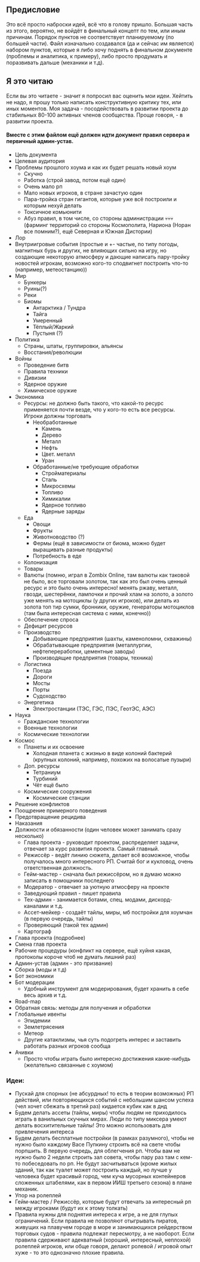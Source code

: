 ## Предисловие
Это всё просто наброски идей, всё что в голову пришло. Большая часть из этого, вероятно, не войдёт в финальный концепт по тем, или иным причинам. Порядок пунктов не соответствует планируемому (по большей части). Файл изначально создавался (да и сейчас им является) набором пунктов, которые я либо хочу поднять в финальном документе (проблемы и аналитика, к примеру), либо просто продумать и поразвивать дальше (механики и т.д).

## Я это читаю
Если вы это читаете - значит я попросил вас оценить мои идеи. Хейтить не надо, я прошу только написать конструктивную критику тех, или иных моментов. Моя задача - посодействовать в развитии проекта до стабильных 80-100 активных членов сообщества. Проще говоря, - в развитии проекта.

#### Вместе с этим файлом ещё должен идти документ правил сервера и первичный админ-устав.

- Цель документа
- Целевая аудитория
- Проблемы прошлого хоума и как их будет решать новый хоум
	- Скучно
	- Работка (строй завод, потом ещё один)
	- Очень мало рп
	- Мало новых игроков, в стране зачастую один
	- Пара-тройка стран гигантов, которые уже всё построили и которым нехуй делать
	- Токсичное комьюнити
	- Абуз правил, в том числе, со стороны администрации 💀💀💀 (фарминг территорий со стороны Космополита, Нариона (Норан все помним?), ещё Северная и Южная Дистории)
- Лор
- Внутриигровые события (простые и +- частые, по типу погоды, магнитных бурь и других, не влияющих сильно на игру, но создающие некоторую атмосферу и дающие написать пару-тройку новостей игрокам, возможно кого-то сподвигнет построить что-то (например, метеостанцию))
- Мир
	- Бункеры
	- Руины(?)
	- Реки
	- Биомы
		- Антарктика / Тундра
		- Тайга
		- Умеренный
		- Тёплый/Жаркий
		- Пустыня (?)
- Политика
	- Страны, штаты, группировки, альянсы
	- Восстания/революции
-  Войны
	- Проведение битв
	- Правила техники
	- Дивизии
	- Ядерное оружие
	- Химическое оружие
- Экономика
	- Ресурсы: не должно быть такого, что какой-то ресурс применяется почти везде, что у кого-то есть все ресурсы. Игроки должны торговать
		- Необработанные
			- Камень
			- Дерево
			- Металл
			- Нефть
			- Цвет. металл
			- Уран
		- Обработанные/не требующие обработки
			- Стройматериалы
			- Сталь
			- Микросхемы
			- Топливо
			- Химикалии
			- Ядерное топливо
			- Ядерные заряды
	- Еда
		- Овощи
		- Фрукты
		- Животноводство (?)
		- Фермы (ещё в зависимости от биома, можно будет выращивать разные продукты)
		- Потребность в еде
	- Колонизация
	- Товары
	- Валюты (помню, играл в Zombix Online, там валюты как таковой не было, все торговали золотом, так как это был очень ценный ресурс и это было очень интересно! менять ржаву, металл, гвозди, шестерёнки, лампочки и прочий хлам на золото, а золото уже менять на мотоциклы (у других игроков), или делать из золота топ тир сумки, бронники, оружие, генераторы мотоциклов (там была интересная система с ними, конечно))
	- Обеспечение спроса
	- Дефицит ресурсов
	- Производство
		- Добывающие предприятия (шахты, каменоломни, скважины)
		- Обрабатывающие предприятия (металлургии, нефтепереработки, цементные заводы)
		- Производящие предприятия (товары, техника)
	- Логистика
		- Поезда
		- Дороги
		- Мосты
		- Порты
		- Судоходство
	- Энергетика
		- Электростанции (ТЭС, ГЭС, ПЭС, ГеотЭС, АЭС)
- Наука
	- Гражданские технологии
	- Военные технологии
	- Космические технологии
- Космос
	- Планеты и их освоение
		- Холодная планета с жизнью в виде колоний бактерий (крупных колоний, например, похожих на волосатые пузыри)
	- Доп. ресурсы
		- Тетраниум
		- Турбиний
		- Чёт ещё было
	- Космические сооружения
		- Космические станции
- Решение конфликтов
- Поощрение примерного поведения
- Предотвращение рецидива
- Наказания
- Должности и обязанности (один человек может занимать сразу несколько)
	- Глава проекта - руководит проектом, распределяет задачи, отвечает за курс развития проекта. Самый главный.
	- Режиссёр - ведёт линию сюжета, делает всё возможное, чтобы получалось много интересного РП. Считай бог и кукловод, очень ответственная должность.
	- Гейм-мастер - сначала был режиссёром, но я думаю можно записать в помощники последнего
	- Модератор - отвечает за уютную атмосферу на проекте
	- Заведующий правил - пишет правила
	- Тех-админ - занимается ботами, спец. модами, дискорд-каналами и т.д.
	- Ассет-мейкер - создаёт тайлы, миры, мб постройки для хоумчан (в первую очередь, тайлы)
	- Проверяющий (такой тех админ)
	- Картограф
- Глава проекта (подробнее)
- Смена глав проекта
- Рабочие процедуры (конфликт на сервере, ещё хуйня какая, протоколы короче чтоб не думать лишний раз)
- Админ-устав (админ - это призвание)
- Сборка (моды и т.д)
- Бот экономики
- Бот модерации
	-  Удобный инструмент для модерирования, будет хранить в себе весь архив и т.д.
- Road-map
- Обратная связь: методы для получения и обработки
- Глобальные ивенты
	- Эпидемии
	- Землетрясения
	- Метеор
	- Другие катаклизмы, чья суть подогреть интерес и заставить работать разных игроков сообща
- Ачивки
	- Просто чтобы играть было интересно достижения какие-нибудь (желательно связанные с хоумом)


### Идеи:
- Пускай для спорных (не абсурдных! то есть в теории возможных) РП действий, или повторяющихся событий с небольшим шансом успеха (чел хочет сбежать в третий раз) кидается кубик как в днд
- Будем делать ассеты (тайлы, миры) чтобы людям не приходилось играть в ванильных скучных мирах. Люди по типу миксера умеют делать восхитительные тайлы! Это можно использовать для привлечения интереса
- Будем делать бесплатные постройки (в рамках разумного), чтобы не нужно было каждому Васе Пупкину строить всё на свете чтобы порпшить. В первую очередь, для облегчения рп. Чтобы вам не нужно было 2 недели строить зал совета, чтобы пару раз там с кем-то побеседовать по рп. Не будут засчитываться (кроме жилых зданий, так как туалет может построить каждый, но лучше у человека будет красивый город, чем куча мусорных контейнеров сложенных штабелями, как в первом ИИШ третьего сезона) в плане механик. 
- Упор на ролеплей
- Гейм-мастер / Режиссёр, которые будут отвечать за интересный рп между игроками (будут их к этому толкать)
- Правила нужны для поднятия интереса к игре, а не для глупых ограничений. Если правила не позволяют отыгрывать пиратов, живущих на плавучем городе в море и занимающихся рейдерством торговых судов - правила подлежат пересмотру, а не наоборот. Если правила сдерживают адекватный (хороший, интересный, неплохой) ролеплей игроков, или обще говоря, делают ролевой / игровой опыт хуже - то это однозначно плохие правила.